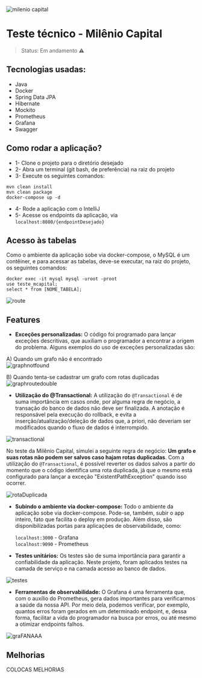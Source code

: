 ![milenio capital](https://user-images.githubusercontent.com/80921933/166538142-3d177de7-8596-4ebf-a9c4-997287fa70f1.png)
# Teste técnico - Milênio Capital

>Status: Em andamento ⚠️

## Tecnologias usadas:

+ Java
+ Docker
+ Spring Data JPA
+ Hibernate
+ Mockito
+ Prometheus
+ Grafana
+ Swagger

## Como rodar a aplicação?

+ 1- Clone o projeto para o diretório desejado
+ 2- Abra um terminal (git bash, de preferência) na raiz do projeto
+ 3- Execute os seguintes comandos:
```
mvn clean install
mvn clean package
docker-compose up -d
```

+ 4- Rode a aplicação com o IntelliJ
+ 5- Acesse os endpoints da aplicação, via `localhost:8080/{endpointDesejado}`

## Acesso às tabelas

Como o ambiente da aplicação sobe via docker-compose, o MySQL é um contêiner, e para acessar as tabelas, deve-se executar, na raiz do projeto, os seguintes comandos:
```
docker exec -it mysql mysql -uroot -proot
use teste_mcapital;
select * from [NOME_TABELA];
```
![route](https://user-images.githubusercontent.com/80921933/166553435-f53c0c8f-e51b-4bde-820d-ae0054972360.png)



## Features

+ <b>Exceções personalizadas:</b> O código foi programado para lançar exceções descritivas, que auxiliam o programador a encontrar a origem do problema. Alguns exemplos do uso de exceções personalizadas são:

A) Quando um grafo não é encontrado<br>
![graphnotfound](https://user-images.githubusercontent.com/80921933/166590562-620bc102-6799-41cb-9317-abefafa0cd8c.png)


B) Quando tenta-se cadastrar um grafo com rotas duplicadas<br>
![graphroutedouble](https://user-images.githubusercontent.com/80921933/166589874-376810b4-0917-4df2-bb87-3e91be9bef57.png)

+ <b>Utilização do @Transactional:</b> A utilização do `@Transactional` é de suma importância em casos onde, por alguma regra de negócio, a transação do banco de dados não deve ser finalizada. A anotação é responsável pela execução do rollback, e evita a inserção/atualização/deleção de dados que, a priori, não deveriam ser modificados quando o fluxo de dados é interrompido.

![transactional](https://user-images.githubusercontent.com/80921933/166587537-c6b8b546-1e8e-48b2-a037-64293292d550.png)

No teste da Milênio Capital, simulei a seguinte regra de negócio: <b>Um grafo e suas rotas não podem ser salvos caso hajam rotas duplicadas</b>. Com a utilização do `@Transactional`, é possível reverter os dados salvos a partir do momento que o código identifica uma rota duplicada, já que o mesmo está configurado para lançar a exceção "ExistentPathException" quando isso ocorrer.

![rotaDuplicada](https://user-images.githubusercontent.com/80921933/166587693-419b4280-e6bc-4cc3-a913-39d00f046f40.png)


+ <b>Subindo o ambiente via docker-compose:</b> Todo o ambiente da aplicação sobe via docker-compose. Pode-se, também, subir o app inteiro, fato que facilita o deploy em produção. Além disso, são disponibilizadas portas para aplicações de observabilidade, como:

  `localhost:3000` - Grafana <br>
  `localhost:9090` - Prometheus
  
+ <b>Testes unitários:</b> Os testes são de suma importância para garantir a confiabilidade da aplicação. Neste projeto, foram aplicados testes na camada de serviço e na camada acesso ao banco de dados.

![testes](https://user-images.githubusercontent.com/80921933/166562548-fd0a521b-c8fa-4921-b867-f69a3a3fc77b.png)


+ <b>Ferramentas de observabilidade:</b> O Grafana é uma ferramenta que, com o auxílio do Prometheus, gera dados importantes para verificarmos a saúde da nossa API. Por meio dela, podemos verificar, por exemplo, quantos erros foram gerados em um determinado endpoint, e, dessa forma, facilitar a vida do programador na busca por erros, ou até mesmo a otimizar endpoints falhos.

![graFANAAA](https://user-images.githubusercontent.com/80921933/166598671-bea3f93e-8397-49af-bd20-e62c0fa305b9.png)


## Melhorias

COLOCAS MELHORIAS
